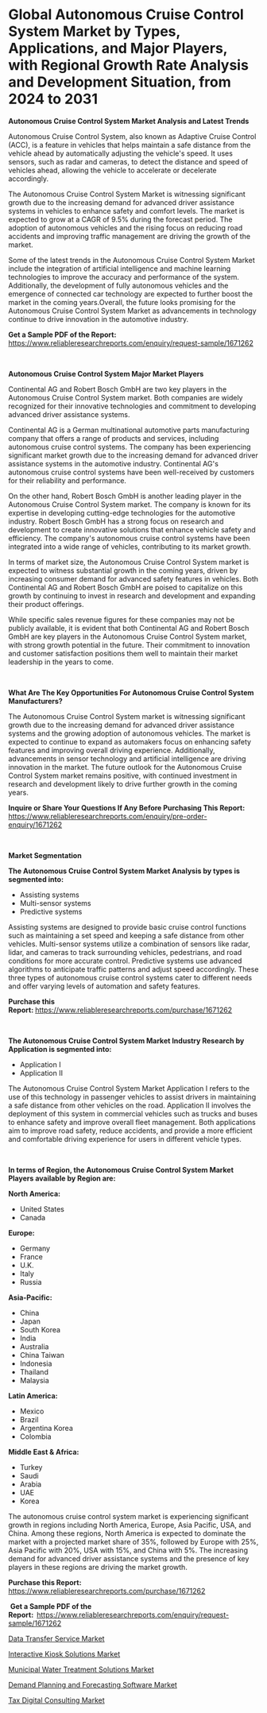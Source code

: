 <p><h1>Global Autonomous Cruise Control System Market by Types, Applications, and Major Players, with Regional Growth Rate Analysis and Development Situation, from 2024 to 2031</h1></p><p><strong>Autonomous Cruise Control System Market Analysis and Latest Trends</strong></p>
<p><p>Autonomous Cruise Control System, also known as Adaptive Cruise Control (ACC), is a feature in vehicles that helps maintain a safe distance from the vehicle ahead by automatically adjusting the vehicle's speed. It uses sensors, such as radar and cameras, to detect the distance and speed of vehicles ahead, allowing the vehicle to accelerate or decelerate accordingly.</p><p>The Autonomous Cruise Control System Market is witnessing significant growth due to the increasing demand for advanced driver assistance systems in vehicles to enhance safety and comfort levels. The market is expected to grow at a CAGR of 9.5% during the forecast period. The adoption of autonomous vehicles and the rising focus on reducing road accidents and improving traffic management are driving the growth of the market.</p><p>Some of the latest trends in the Autonomous Cruise Control System Market include the integration of artificial intelligence and machine learning technologies to improve the accuracy and performance of the system. Additionally, the development of fully autonomous vehicles and the emergence of connected car technology are expected to further boost the market in the coming years.Overall, the future looks promising for the Autonomous Cruise Control System Market as advancements in technology continue to drive innovation in the automotive industry.</p></p>
<p><strong>Get a Sample PDF of the Report:&nbsp;</strong> <a href="https://www.reliableresearchreports.com/enquiry/request-sample/1671262">https://www.reliableresearchreports.com/enquiry/request-sample/1671262</a></p>
<p>&nbsp;</p>
<p><strong>Autonomous Cruise Control System Major Market Players</strong></p>
<p><p>Continental AG and Robert Bosch GmbH are two key players in the Autonomous Cruise Control System market. Both companies are widely recognized for their innovative technologies and commitment to developing advanced driver assistance systems.</p><p>Continental AG is a German multinational automotive parts manufacturing company that offers a range of products and services, including autonomous cruise control systems. The company has been experiencing significant market growth due to the increasing demand for advanced driver assistance systems in the automotive industry. Continental AG's autonomous cruise control systems have been well-received by customers for their reliability and performance.</p><p>On the other hand, Robert Bosch GmbH is another leading player in the Autonomous Cruise Control System market. The company is known for its expertise in developing cutting-edge technologies for the automotive industry. Robert Bosch GmbH has a strong focus on research and development to create innovative solutions that enhance vehicle safety and efficiency. The company's autonomous cruise control systems have been integrated into a wide range of vehicles, contributing to its market growth.</p><p>In terms of market size, the Autonomous Cruise Control System market is expected to witness substantial growth in the coming years, driven by increasing consumer demand for advanced safety features in vehicles. Both Continental AG and Robert Bosch GmbH are poised to capitalize on this growth by continuing to invest in research and development and expanding their product offerings.</p><p>While specific sales revenue figures for these companies may not be publicly available, it is evident that both Continental AG and Robert Bosch GmbH are key players in the Autonomous Cruise Control System market, with strong growth potential in the future. Their commitment to innovation and customer satisfaction positions them well to maintain their market leadership in the years to come.</p></p>
<p>&nbsp;</p>
<p><strong>What Are The Key Opportunities For Autonomous Cruise Control System Manufacturers?</strong></p>
<p><p>The Autonomous Cruise Control System market is witnessing significant growth due to the increasing demand for advanced driver assistance systems and the growing adoption of autonomous vehicles. The market is expected to continue to expand as automakers focus on enhancing safety features and improving overall driving experience. Additionally, advancements in sensor technology and artificial intelligence are driving innovation in the market. The future outlook for the Autonomous Cruise Control System market remains positive, with continued investment in research and development likely to drive further growth in the coming years.</p></p>
<p><strong>Inquire or Share Your Questions If Any Before Purchasing This Report:</strong> <a href="https://www.reliableresearchreports.com/enquiry/pre-order-enquiry/1671262">https://www.reliableresearchreports.com/enquiry/pre-order-enquiry/1671262</a></p>
<p>&nbsp;</p>
<p><strong>Market Segmentation</strong></p>
<p><strong>The Autonomous Cruise Control System Market Analysis by types is segmented into:</strong></p>
<p><ul><li>Assisting systems</li><li>Multi-sensor systems</li><li>Predictive systems</li></ul></p>
<p><p>Assisting systems are designed to provide basic cruise control functions such as maintaining a set speed and keeping a safe distance from other vehicles. Multi-sensor systems utilize a combination of sensors like radar, lidar, and cameras to track surrounding vehicles, pedestrians, and road conditions for more accurate control. Predictive systems use advanced algorithms to anticipate traffic patterns and adjust speed accordingly. These three types of autonomous cruise control systems cater to different needs and offer varying levels of automation and safety features.</p></p>
<p><strong>Purchase this Report:&nbsp;</strong><a href="https://www.reliableresearchreports.com/purchase/1671262">https://www.reliableresearchreports.com/purchase/1671262</a></p>
<p>&nbsp;</p>
<p><strong>The Autonomous Cruise Control System Market Industry Research by Application is segmented into:</strong></p>
<p><ul><li>Application I</li><li>Application II</li></ul></p>
<p><p>The Autonomous Cruise Control System Market Application I refers to the use of this technology in passenger vehicles to assist drivers in maintaining a safe distance from other vehicles on the road. Application II involves the deployment of this system in commercial vehicles such as trucks and buses to enhance safety and improve overall fleet management. Both applications aim to improve road safety, reduce accidents, and provide a more efficient and comfortable driving experience for users in different vehicle types.</p></p>
<p>&nbsp;</p>
<p><strong>In terms of Region, the Autonomous Cruise Control System Market Players available by Region are:</strong></p>
<p>
    <p> <strong> North America: </strong>
        <ul>
            <li>United States</li>
            <li>Canada</li>
        </ul>
        </p> 
    <p> <strong> Europe: </strong>
        <ul>
            <li>Germany</li>
            <li>France</li>
            <li>U.K.</li>
            <li>Italy</li>
            <li>Russia</li>
        </ul>
        </p> 
    <p> <strong> Asia-Pacific: </strong>
        <ul>
            <li>China</li>
            <li>Japan</li>
            <li>South Korea</li>
            <li>India</li>
            <li>Australia</li>
            <li>China Taiwan</li>
            <li>Indonesia</li>
            <li>Thailand</li>
            <li>Malaysia</li>
        </ul>
        </p> 
    <p> <strong> Latin America: </strong>
        <ul>
            <li>Mexico</li>
            <li>Brazil</li>
            <li>Argentina Korea</li>
            <li>Colombia</li>
        </ul>
        </p> 
    <p> <strong> Middle East & Africa: </strong>
        <ul>
            <li>Turkey</li>
            <li>Saudi</li>
            <li>Arabia</li>
            <li>UAE</li>
            <li>Korea</li>
        </ul>
    </p>
    </p>
<p><p>The autonomous cruise control system market is experiencing significant growth in regions including North America, Europe, Asia Pacific, USA, and China. Among these regions, North America is expected to dominate the market with a projected market share of 35%, followed by Europe with 25%, Asia Pacific with 20%, USA with 15%, and China with 5%. The increasing demand for advanced driver assistance systems and the presence of key players in these regions are driving the market growth.</p></p>
<p><strong>Purchase this Report: </strong><a href="https://www.reliableresearchreports.com/purchase/1671262">https://www.reliableresearchreports.com/purchase/1671262</a></p>
<p>&nbsp;<strong>Get a Sample PDF of the Report:&nbsp;&nbsp;</strong><a href="https://www.reliableresearchreports.com/enquiry/request-sample/1671262">https://www.reliableresearchreports.com/enquiry/request-sample/1671262</a></p>
<p><strong></strong></p>
<p><p><a href="https://medium.com/@marianmraz_72126/data-transfer-service-market-size-market-outlook-and-market-forecast-2024-to-2031-f597ba729bfa">Data Transfer Service Market</a></p><p><a href="https://medium.com/@marianmraz_72126/interactive-kiosk-solutions-market-share-evolution-and-market-growth-trends-2024-2031-fa27470f382e">Interactive Kiosk Solutions Market</a></p><p><a href="https://medium.com/@sophiegrant777/municipal-water-treatment-solutions-market-competitive-analysis-market-trends-and-forecast-to-5e6065bdb7da">Municipal Water Treatment Solutions Market</a></p><p><a href="https://medium.com/@marianmraz_72126/demand-planning-and-forecasting-software-market-insights-into-market-cagr-market-trends-and-e075d844bfc9">Demand Planning and Forecasting Software Market</a></p><p><a href="https://medium.com/@marianmraz_72126/tax-digital-consulting-market-outlook-industry-overview-and-forecast-2024-to-2031-e3f24708e78b">Tax Digital Consulting Market</a></p></p>